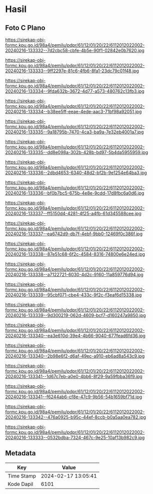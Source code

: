 # Hasil

## Foto C Plano

https://sirekap-obj-formc.kpu.go.id/98a4/pemilu/pdpr/61/12/01/20/22/6112012022002-20240216-133332--7d2cbc58-cbfe-4b5e-90f1-02842e0b7620.jpg

https://sirekap-obj-formc.kpu.go.id/98a4/pemilu/pdpr/61/12/01/20/22/6112012022002-20240216-133333--9ff2297e-81c6-4fb6-8fa1-23dc79c01f48.jpg

https://sirekap-obj-formc.kpu.go.id/98a4/pemilu/pdpr/61/12/01/20/22/6112012022002-20240216-133334--9fda632b-3672-4d77-a573-480762c13fb3.jpg

https://sirekap-obj-formc.kpu.go.id/98a4/pemilu/pdpr/61/12/01/20/22/6112012022002-20240216-133334--b38ee5ff-eeae-4ede-aac3-71bf98a92051.jpg

https://sirekap-obj-formc.kpu.go.id/98a4/pemilu/pdpr/61/12/01/20/22/6112012022002-20240216-133335--9a18795b-7470-4ca3-ba9a-7e32eb4001a7.jpg

https://sirekap-obj-formc.kpu.go.id/98a4/pemilu/pdpr/61/12/01/20/22/6112012022002-20240216-133335--dd8e098a-302b-428b-bd97-5b4da5955959.jpg

https://sirekap-obj-formc.kpu.go.id/98a4/pemilu/pdpr/61/12/01/20/22/6112012022002-20240216-133336--2dbd4653-6340-48d2-bf2b-9e1254e64ba3.jpg

https://sirekap-obj-formc.kpu.go.id/98a4/pemilu/pdpr/61/12/01/20/22/6112012022002-20240216-133336--bf0b7bc5-675b-4e8e-9cdd-17d8fbc6a0d6.jpg

https://sirekap-obj-formc.kpu.go.id/98a4/pemilu/pdpr/61/12/01/20/22/6112012022002-20240216-133337--ff5150d4-4281-4f25-a4fb-61d345588cee.jpg

https://sirekap-obj-formc.kpu.go.id/98a4/pemilu/pdpr/61/12/01/20/22/6112012022002-20240216-133337--ea6742d9-db7f-4ebf-9bb0-12469f0c386f.jpg

https://sirekap-obj-formc.kpu.go.id/98a4/pemilu/pdpr/61/12/01/20/22/6112012022002-20240216-133338--87e51c68-6f2c-4584-8316-74800e6e24ed.jpg

https://sirekap-obj-formc.kpu.go.id/98a4/pemilu/pdpr/61/12/01/20/22/6112012022002-20240216-133338--a7122721-6030-4d2c-9160-11a859776d94.jpg

https://sirekap-obj-formc.kpu.go.id/98a4/pemilu/pdpr/61/12/01/20/22/6112012022002-20240216-133339--95cbf071-cbe4-433c-9f2c-f3eaf6d15338.jpg

https://sirekap-obj-formc.kpu.go.id/98a4/pemilu/pdpr/61/12/01/20/22/6112012022002-20240216-133339--9d300219-062d-4609-bcf7-d160247a9850.jpg

https://sirekap-obj-formc.kpu.go.id/98a4/pemilu/pdpr/61/12/01/20/22/6112012022002-20240216-133340--ea3e610d-39e4-4b66-9040-677fead6fd36.jpg

https://sirekap-obj-formc.kpu.go.id/98a4/pemilu/pdpr/61/12/01/20/22/6112012022002-20240216-133340--2b98e6f2-d6af-49ec-a910-eb6ad8a543c9.jpg

https://sirekap-obj-formc.kpu.go.id/98a4/pemilu/pdpr/61/12/01/20/22/6112012022002-20240216-133341--1d67c7eb-a0e0-4bb6-8f29-9a59fbba36f9.jpg

https://sirekap-obj-formc.kpu.go.id/98a4/pemilu/pdpr/61/12/01/20/22/6112012022002-20240216-133341--f6244ab6-cf8e-47c9-9b56-54b1659bf71d.jpg

https://sirekap-obj-formc.kpu.go.id/98a4/pemilu/pdpr/61/12/01/20/22/6112012022002-20240216-133342--476a0925-b95c-44ef-8ccb-b0a5aa0ea782.jpg

https://sirekap-obj-formc.kpu.go.id/98a4/pemilu/pdpr/61/12/01/20/22/6112012022002-20240216-133333--0532bdba-7324-467c-9e25-10af13b982c9.jpg


## Metadata

| Key        | Value               |
| ---------- | ------------------- |
| Time Stamp | 2024-02-17 13:05:41 |
| Kode Dapil | 6101                |



